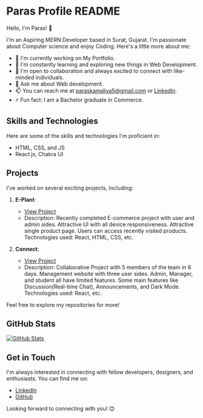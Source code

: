 # Paras Profile README

Hello, I'm Paras! 👋

I'm an Aspiring MERN Developer based in Surat, Gujarat. I'm passionate about Computer science and enjoy Coding. Here's a little more about me:

- 🔭 I'm currently working on My Portfolio.
- 🌱 I'm constantly learning and exploring new things in Web Development.
- 👯 I'm open to collaboration and always excited to connect with like-minded individuals.
- 💬 Ask me about Web development.
- 📫 You can reach me at [paraskamaliya5@gmail.com](mailto:paraskamaliya5@gmail.com) or [LinkedIn](https://www.linkedin.com/in/paras-kamaliya-83a761192/).
- ⚡ Fun fact: I am a Bachelor graduate in Commerce.

## Skills and Technologies

Here are some of the skills and technologies I'm proficient in:

- HTML, CSS, and JS
- React.js, Chakra UI

## Projects

I've worked on several exciting projects, including:

1. **E-Plant**:
   - [View Project](https://e-plant.vercel.app/)
   - Description: Recently completed E-commerce project with user and admin sides. Attractive UI with all device responsiveness. Attractive single product page. Users can access recently visited products. Technologies used: React, HTML, CSS, etc.

2. **Connect**:
   - [View Project](https://connect0.netlify.app/)
   - Description: Collaborative Project with 5 members of the team in 6 days. Management website with three user sides. Admin, Manager, and student all have limited features. Some main features like Discussion(Real-time Chat), Announcements, and Dark Mode. Technologies used: React, etc.
   
Feel free to explore my repositories for more!

## GitHub Stats

[![GitHub Stats](https://github-readme-stats.vercel.app/api?username=paraskamaliya&show_icons=true)](https://github.com/paraskamaliya)

## Get in Touch

I'm always interested in connecting with fellow developers, designers, and enthusiasts. You can find me on:

- [LinkedIn](https://www.linkedin.com/in/paras-kamaliya-83a761192/)
- [GitHub](https://github.com/paraskamaliya)

Looking forward to connecting with you! 😊
